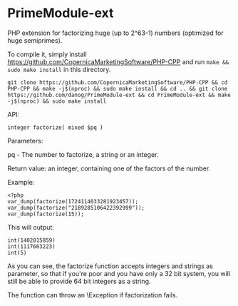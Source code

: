 # PrimeModule-ext

PHP extension for factorizing huge (up to 2^63-1) numbers (optimized for huge semiprimes).

To compile it, simply install https://github.com/CopernicaMarketingSoftware/PHP-CPP and run `make && sudo make install` in this directory.

```
git clone https://github.com/CopernicaMarketingSoftware/PHP-CPP && cd PHP-CPP && make -j$(nproc) && sudo make install && cd .. && git clone https://github.com/danog/PrimeModule-ext && cd PrimeModule-ext && make -j$(nproc) && sudo make install
```

API:

```
integer factorize( mixed $pq )
```

Parameters:

pq - The number to factorize, a string or an integer.


Return value: an integer, containing one of the factors of the number.


Example:
```
<?php
var_dump(factorize(1724114033281923457));
var_dump(factorize("2189285106422392999"));
var_dump(factorize(15));
```

This will output:

```
int(1402015859)
int(1117663223)
int(5)
```

As you can see, the factorize function accepts integers and strings as parameter, so that if you're poor and you have only a 32 bit system, you will still be able to provide 64 bit integers as a string.

The function can throw an \Exception if factorization fails.
